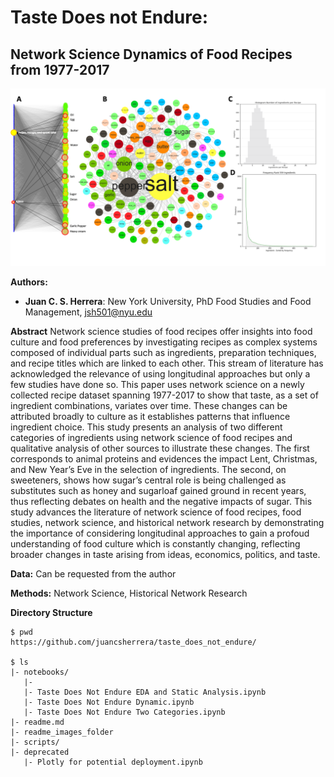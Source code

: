 # Taste Does not Endure: 
## Network Science Dynamics of Food Recipes from 1977-2017

![alt text](https://github.com/juancsherrera/taste_does_not_endure/raw/main/readme_images_files/cross_sectional_github.png)

**Authors:** 
- **Juan C. S. Herrera**: New York University, PhD Food Studies and Food Management, jsh501@nyu.edu

**Abstract**  Network science studies of food recipes offer insights into food culture and food preferences by investigating recipes as complex systems composed of individual parts such as ingredients, preparation techniques, and recipe titles which are linked to each other. This stream of literature has acknowledged the relevance of using longitudinal approaches but only a few studies have done so. This paper uses network science on a newly collected recipe dataset spanning 1977-2017 to show that taste, as a set of ingredient combinations, variates over time. These changes can be attributed broadly to culture as it establishes patterns that influence ingredient choice. This study presents an analysis of two different categories of ingredients using network science of food recipes and qualitative analysis of other sources to illustrate these changes. The first corresponds to animal proteins and evidences the impact Lent, Christmas, and New Year’s Eve in the selection of ingredients. The second, on sweeteners, shows how sugar’s central role is being challenged as substitutes such as honey and sugarloaf gained ground in recent years, thus reflecting debates on health and the negative impacts of sugar. This study advances the literature of network science of food recipes, food studies, network science, and historical network research by demonstrating the importance of considering longitudinal approaches to gain a profoud understanding of food culture which is constantly changing, reflecting broader changes in taste arising from ideas, economics, politics, and taste.

**Data:** Can be requested from the author

**Methods:** Network Science, Historical Network Research

**Directory Structure**

```
$ pwd
https://github.com/juancsherrera/taste_does_not_endure/

$ ls
|- notebooks/
   |- 
   |- Taste Does Not Endure EDA and Static Analysis.ipynb
   |- Taste Does Not Endure Dynamic.ipynb
   |- Taste Does Not Endure Two Categories.ipynb
|- readme.md
|- readme_images_folder
|- scripts/
|- deprecated
   |- Plotly for potential deployment.ipynb
```
